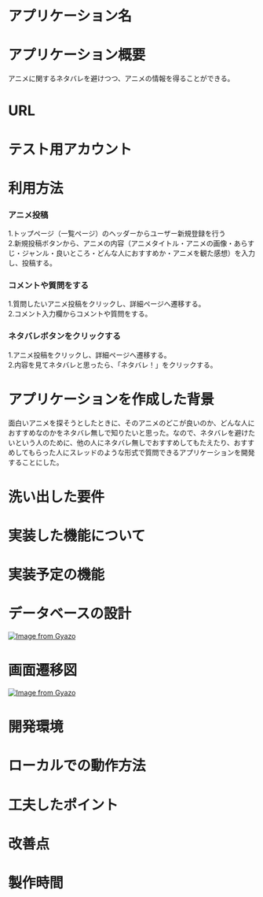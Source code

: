 # アプリケーション名


# アプリケーション概要
アニメに関するネタバレを避けつつ、アニメの情報を得ることができる。


# URL


# テスト用アカウント


# 利用方法
### アニメ投稿
1.トップページ（一覧ページ）のヘッダーからユーザー新規登録を行う  
2.新規投稿ボタンから、アニメの内容（アニメタイトル・アニメの画像・あらすじ・ジャンル・良いところ・どんな人におすすめか・アニメを観た感想）を入力し、投稿する。  
### コメントや質問をする
1.質問したいアニメ投稿をクリックし、詳細ページへ遷移する。  
2.コメント入力欄からコメントや質問をする。
### ネタバレボタンをクリックする
1.アニメ投稿をクリックし、詳細ページへ遷移する。  
2.内容を見てネタバレと思ったら、「ネタバレ！」をクリックする。


# アプリケーションを作成した背景
面白いアニメを探そうとしたときに、そのアニメのどこが良いのか、どんな人におすすめなのかをネタバレ無しで知りたいと思った。なので、ネタバレを避けたいという人のために、他の人にネタバレ無しでおすすめしてもたえたり、おすすめしてもらった人にスレッドのような形式で質問できるアプリケーションを開発することにした。


# 洗い出した要件


# 実装した機能について


# 実装予定の機能


# データベースの設計
[![Image from Gyazo](https://i.gyazo.com/5569acf7ddbcbe51a5440eed84bf1df3.png)](https://gyazo.com/5569acf7ddbcbe51a5440eed84bf1df3)

# 画面遷移図
[![Image from Gyazo](https://i.gyazo.com/f2430d42bb49894136073491e2966582.png)](https://gyazo.com/f2430d42bb49894136073491e2966582)

# 開発環境


# ローカルでの動作方法


# 工夫したポイント


# 改善点


# 製作時間

